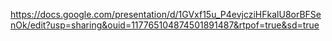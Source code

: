 https://docs.google.com/presentation/d/1GVxf15u_P4evjcziHFkalU8orBFSenOk/edit?usp=sharing&ouid=117765104874501891487&rtpof=true&sd=true
